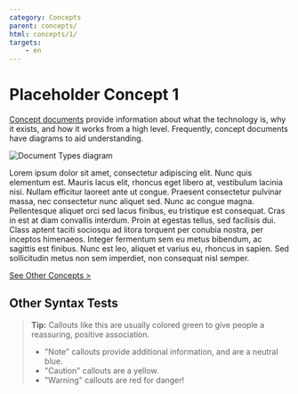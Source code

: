 ```yaml
---
category: Concepts
parent: concepts/
html: concepts/1/
targets:
    - en
---
```

# Placeholder Concept 1

[Concept documents](/concepts/) provide information about what the technology is, why it exists, and how it works from a high level. Frequently, concept documents have diagrams to aid understanding.

![Document Types diagram](/img/doc-types.png)

Lorem ipsum dolor sit amet, consectetur adipiscing elit. Nunc quis elementum est. Mauris lacus elit, rhoncus eget libero at, vestibulum lacinia nisi. Nullam efficitur laoreet ante ut congue. Praesent consectetur pulvinar massa, nec consectetur nunc aliquet sed. Nunc ac congue magna. Pellentesque aliquet orci sed lacus finibus, eu tristique est consequat. Cras in est at diam convallis interdum. Proin at egestas tellus, sed facilisis dui. Class aptent taciti sociosqu ad litora torquent per conubia nostra, per inceptos himenaeos. Integer fermentum sem eu metus bibendum, ac sagittis est finibus. Nunc est leo, aliquet et varius eu, rhoncus in sapien. Sed sollicitudin metus non sem imperdiet, non consequat nisl semper.

[See Other Concepts >](/concepts/)

## Other Syntax Tests

> **Tip:** Callouts like this are usually colored green to give people a reassuring, positive association.
>
> - "Note" callouts provide additional information, and are a neutral blue.
> - "Caution" callouts are a yellow.
> - "Warning" callouts are red for danger!
